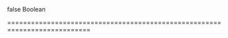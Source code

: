 <!--**
/*-------------------------------------------
    Auto-generated file. Do not modify.
-------------------------------------------

**-->
<!--merge--><!--/merge-->
<!--custom_default_for_generic-->false<!--/custom_default_for_generic-->
<!--type-->Boolean<!--/type-->
===========================================================================
